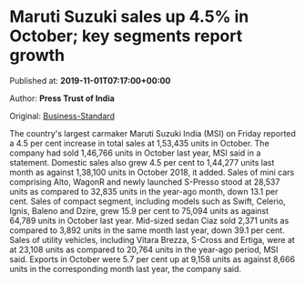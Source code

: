 
# Maruti Suzuki sales up 4.5% in October; key segments report growth

Published at: **2019-11-01T07:17:00+00:00**

Author: **Press Trust of India**

Original: [Business-Standard](https://www.business-standard.com/article/automobile/maruti-suzuki-october-sales-up-4-5-in-oct-key-segments-report-growth-119110100437_1.html)

The country's largest carmaker Maruti Suzuki India (MSI) on Friday reported a 4.5 per cent increase in total sales at 1,53,435 units in October.
The company had sold 1,46,766 units in October last year, MSI said in a statement.
Domestic sales also grew 4.5 per cent to 1,44,277 units last month as against 1,38,100 units in October 2018, it added.
Sales of mini cars comprising Alto, WagonR and newly launched S-Presso stood at 28,537 units as compared to 32,835 units in the year-ago month, down 13.1 per cent.
Sales of compact segment, including models such as Swift, Celerio, Ignis, Baleno and Dzire, grew 15.9 per cent to 75,094 units as against 64,789 units in October last year.
Mid-sized sedan Ciaz sold 2,371 units as compared to 3,892 units in the same month last year, down 39.1 per cent.
Sales of utility vehicles, including Vitara Brezza, S-Cross and Ertiga, were at at 23,108 units as compared to 20,764 units in the year-ago period, MSI said.
Exports in October were 5.7 per cent up at 9,158 units as against 8,666 units in the corresponding month last year, the company said.
